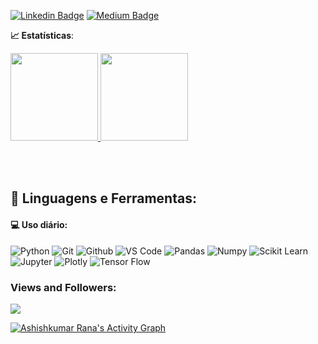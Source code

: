 [![Linkedin Badge](https://img.shields.io/badge/-LinkedIn-blue?style=flat-square&logo=Linkedin&logoColor=white&link=https://www.linkedin.com/in/caiquemirand4//)](https://www.linkedin.com/in/caiquemirand4//)
[![Medium Badge](https://img.shields.io/badge/-Medium-black?style=flat-square&logo=Medium&logoColor=white&link=https://mvalues.medium.com/)](https://mvalues.medium.com/)

<b> :chart_with_upwards_trend: Estatísticas</b>:

<a href="https://github.com/caiquemiranda">
  <img height="140em" src="https://github-readme-stats.vercel.app/api?username=caiquemiranda&show_icons=true&theme=dark&include_commits=true"/>
</a>

<a href="https://github.com/caiquemiranda">
  <img height="140em" src="https://github-readme-stats.vercel.app/api/top-langs/?username=caiquemiranda&layout=compact&langs_count=8&theme=dark"/>
</a>

<br></br>

 ## 🚀 **Linguagens e Ferramentas:**

 #### 💻 Uso diário:
 ![Python](https://img.shields.io/badge/-Python-black?style=flat-square&logo=Python)
 ![Git](https://img.shields.io/badge/-Git-black?style=flat-square&logo=Git)
 ![Github](https://img.shields.io/badge/-Github-black?style=flat-square&logo=Github)
 ![VS Code](https://img.shields.io/badge/-VS%20Code-black?style=flat-square&logo=visual-studio-code)
 ![Pandas](https://img.shields.io/badge/-Pandas-black?style=flat-square&logo=Pandas)
 ![Numpy](https://img.shields.io/badge/-Numpy-black?style=flat-square&logo=Numpy)
 ![Scikit Learn](https://img.shields.io/badge/-Scikit%20Learn-black?style=flat-square&logo=scikit-learn)
 ![Jupyter](https://img.shields.io/badge/-Jupyter-black?style=flat-square&logo=Jupyter)
 ![Plotly](https://img.shields.io/badge/-Plotly-black?style=flat-square&logo=Plotly)
 ![Tensor Flow](https://img.shields.io/badge/-Tensor%20Flow-black?style=flat-square&logo=tensor-flow)
 
<h3 align="left">Views and Followers:</h3>
<a href="https://github.com/caiquemiranda/github-profile-views-counter"><img src="https://komarev.com/ghpvc/?username=caiquemiranda"></a>

<br/>

<a href="https://github.com/caiquemiranda/github-readme-activity-graph"><img alt="Ashishkumar Rana's Activity Graph" src="https://activity-graph.herokuapp.com/graph?username=caiquemiranda&bg_color=0D1117&color=5BCDEC&line=5BCDEC&point=FFFFFF&hide_border=true"/></a>

<br/>
